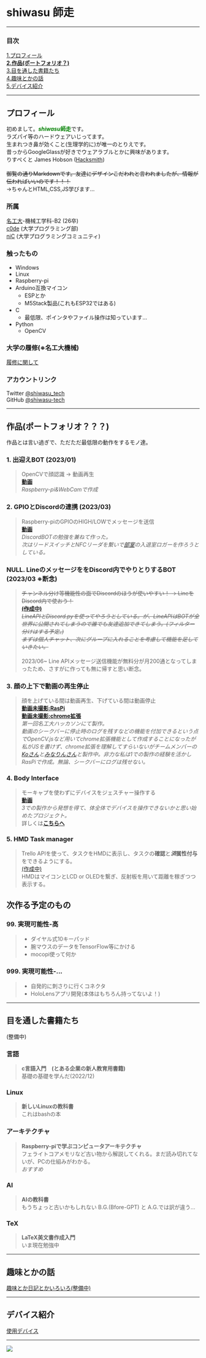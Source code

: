 # **shiwasu  師走**

---
### 目次
[1.プロフィール](#プロフィール)<br>[__**2.作品(ポートフォリオ？)**__](#作品(ポートフォリオ？？？))<br>[3.目を通した書籍たち](#目を通した書籍たち)<br>[4.趣味とかの話](#趣味とかの話)<br>[5.デバイス紹介](#デバイス紹介)

---

## **プロフィール**

初めまして。<span style="color: green; ">***shiwasu*****師走**</span>です。<br>ラズパイ等のハードウェアいじってます。<br>生まれつき鼻が効くこと(生理学的に)が唯一のとりえです。<br>昔っからGoogleGlassが好きでウェアラブルとかに興味があります。<br>りすぺくと James Hobson ([Hacksmith](https://www.youtube.com/@theHacksmith))<br><br>~~御覧の通りMarkdownです。友達にデザインこだわれと言われましたが、情報が伝わればいいのです！！！~~<br>→ちゃんとHTML,CSS,JS学びます...
### **所属**
[名工大](https://www.nitech.ac.jp/)-機械工学科-B2 (26卒)<br>[c0de](https://twitter.com/c0demattari) (大学プログラミング部)<br>[niC](https://twitter.com/nitechCreate) (大学プログラミングコミュニティ)<br>

### **触ったもの**
- Windows
- Linux
- Raspberry-pi
- Arduino互換マイコン
    - ESPとか
    - M5Stack製品(これもESP32ではある)
- C
    - 最低限、ポインタやファイル操作は知っています...
- Python
    - OpenCV

### **大学の履修**(※名工大機械)
[履修に関して](major.md)


### **アカウントリンク**

Twitter [@shiwasu_tech](https://twitter.com/shiwasu_tech)<br>GitHub [@shiwasu-tech](https://github.com/shiwasu-tech)

---

## 作品(ポートフォリオ？？？)
作品とは言い過ぎで、ただただ最低限の動作をするモノ達。

### 1. 出迎えBOT (2023/01)
> OpenCVで顔認識 -> 動画再生<br>[__動画__](https://twitter.com/shiwasu_tech/status/1646877675628396544)<br>*Raspberry-pi&WebCamで作成*

### 2. GPIOとDiscordの連携 (2023/03)
> Raspberry-piのGPIOのHIGH/LOWでメッセージを送信<br>[__動画__](https://twitter.com/shiwasu_tech/status/1640382350239633408)<br>*DiscordBOTの勉強を兼ねて作った。<br>次はリードスイッチとNFCリーダを繋いで[部室](https://twitter.com/c0demattari)の入退室ロガーを作ろうとしている。*


### NULL. LineのメッセージををDiscord内でやりとりするBOT (2023/03 ※断念)
> ~~チャンネル分け等機能性の面でDiscordのほうが使いやすい！ -> LineをDiscord内で使おう！<br>[__(作成中)__]()<br>*LineAPIとDiscord.pyを使ってやろうとしている。が、LineAPIはBOTが全世界に公開されてしまうので誰でも友達追加できてしまう。(フィルター分けはする予定。)<br>まずは個人チャット、次にグループに入れることを考慮して機能を足していきたい。*~~<br><br>2023/06~ Line APIメッセージ送信機能が無料分が月200通となってしまったため、さすがに作っても無に帰すと思い断念。

### 3. 顔の上下で動画の再生停止
> 顔を上げている間は動画再生、下げている間は動画停止<br>[__動画未撮影:RasPi__]()<br>[__動画未撮影:chrome拡張__]()<br>*第一回名工大ハッカソンにて製作。<br>動画のシークバーに停止時のログを残すなどの機能を付加できるという点でOpenCV.jsなど用いてchrome拡張機能として作成することになったが私がJSを書けず、chrome拡張を理解してすらいないがチームメンバーの[Koさん](https://twitter.com/KoCSience)と[みなりんさん](https://twitter.com/minarin0179)と製作中。非力な私は1での製作の経験を活かしRasPiで作成。無論、シークバーにログは残せない。*

### 4. Body Interface
> モーキャプを使わずにデバイスをジェスチャー操作する<br>[__動画__](https://youtu.be/sZ5BhmNm95A)<br>*3での製作から発想を得て、体全体でデバイスを操作できないかと思い始めたプロジェクト。*<br>詳しくは[__こちらへ__](body_interface.md)

### 5. HMD Task manager
> Trello APIを使って、タスクをHMDに表示し、タスクの**確認**と***済*属性付与**をできるようにする。<br>[(作成中)]()<br>HMDはマイコンとLCD or OLEDを繋ぎ、反射板を用いて距離を稼ぎつつ表示する。
## 次作る予定のもの
### 99. 実現可能性-**高**
> - ダイヤル式10キーパッド
> - 腕マウスのデータをTensorFlow等にかける
> - mocopi使って何か

### 999. 実現可能性-...
> - 自発的に刺さりに行くコネクタ
> - HoloLensアプリ開発(本体はもちろん持ってないよ！)
---
## **目を通した書籍たち**

(整備中)

### 言語
> **c言語入門　(とある企業の新人教育用書籍)**
> <br>基礎の基礎を学んだ(2022/12)

### Linux
> **新しいLinuxの教科書**
> <br>これはbashの本
### アーキテクチャ
> **Raspberry-piで学ぶコンピュータアーキテクチャ**
> <br>フェライトコアメモリなど古い物から解説してくれる。まだ読み切れてないが、PCの仕組みがわかる。<br>*おすすめ*

### AI
> **AIの教科書**
> <br>もうちょっと古いかもしれない
> B.G.(Bfore-GPT) と A.G.では訳が違う...

### TeX
> **LaTeX美文書作成入門**
> <br>いま現在勉強中

---


## **趣味とかの話**
[趣味とか日記とかいろいろ(整備中)](hobby.md)

---

## **デバイス紹介**
[使用デバイス](devices.md)

---
![](images/shiwasu_icon.png)
